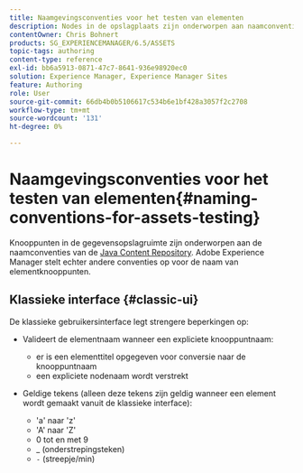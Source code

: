```yaml
---
title: Naamgevingsconventies voor het testen van elementen
description: Nodes in de opslagplaats zijn onderworpen aan naamconventies van de Java Content Repository. Adobe Experience Manager stelt echter andere conventies op voor de naam van elementknooppunten.
contentOwner: Chris Bohnert
products: SG_EXPERIENCEMANAGER/6.5/ASSETS
topic-tags: authoring
content-type: reference
exl-id: bb6a5913-0871-47c7-8641-936e98920ec0
solution: Experience Manager, Experience Manager Sites
feature: Authoring
role: User
source-git-commit: 66db4b0b5106617c534b6e1bf428a3057f2c2708
workflow-type: tm+mt
source-wordcount: '131'
ht-degree: 0%

---
```


# Naamgevingsconventies voor het testen van elementen{#naming-conventions-for-assets-testing}

Knooppunten in de gegevensopslagruimte zijn onderworpen aan de naamconventies van de [Java Content Repository](/help/sites-developing/the-basics.md#java-content-repository). Adobe Experience Manager stelt echter andere conventies op voor de naam van elementknooppunten.

## Klassieke interface {#classic-ui}

De klassieke gebruikersinterface legt strengere beperkingen op:

* Valideert de elementnaam wanneer een expliciete knooppuntnaam:

   * er is een elementtitel opgegeven voor conversie naar de knooppuntnaam
   * een expliciete nodenaam wordt verstrekt

* Geldige tekens (alleen deze tekens zijn geldig wanneer een element wordt gemaakt vanuit de klassieke interface):

   * &#39;a&#39; naar &#39;z&#39;
   * &#39;A&#39; naar &#39;Z&#39;
   * 0 tot en met 9
   * _ (onderstrepingsteken)
   * `-` (streepje/min)
